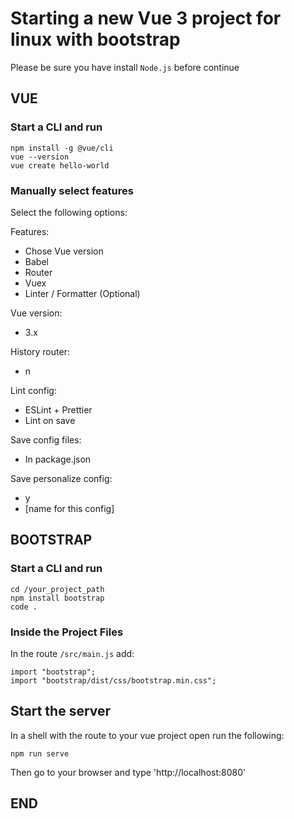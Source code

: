 # Starting a new Vue 3 project for linux with bootstrap

Please be sure you have install `Node.js` before continue

## VUE

### Start a CLI and run

```
npm install -g @vue/cli
vue --version
vue create hello-world
```

### Manually select features

Select the following options:

Features:

- Chose Vue version
- Babel
- Router
- Vuex
- Linter / Formatter (Optional)

Vue version:

- 3.x

History router:

- n

Lint config:

- ESLint + Prettier
- Lint on save

Save config files:

- In package.json

Save personalize config:

- y
- [name for this config]

## BOOTSTRAP

### Start a CLI and run

```
cd /your_project_path
npm install bootstrap
code .
```

### Inside the Project Files

In the route `/src/main.js` add:

```
import "bootstrap";
import "bootstrap/dist/css/bootstrap.min.css";
```

## Start the server

In a shell with the route to your vue project open run the following:

```
npm run serve
```

Then go to your browser and type 'http://localhost:8080'

## END

